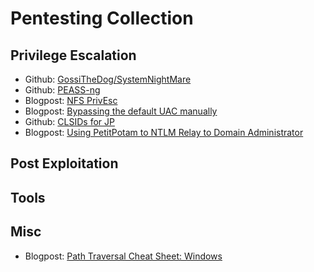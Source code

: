 # Pentesting Collection


## Privilege Escalation

- Github: [GossiTheDog/SystemNightMare](https://github.com/GossiTheDog/SystemNightmare)
- Github: [PEASS-ng](https://github.com/carlospolop/PEASS-ng)
- Blogpost: [NFS PrivEsc](https://www.errno.fr/nfs_privesc.html)
- Blogpost: [Bypassing the default UAC manually](https://ivanitlearning.wordpress.com/2019/07/07/bypassing-default-uac-settings-manually/)
- Github: [CLSIDs for JP](https://github.com/ohpe/juicy-potato/blob/master/CLSID/README.md)
- Blogpost: [Using PetitPotam to NTLM Relay to Domain Administrator](https://www.truesec.com/hub/blog/from-stranger-to-da-using-petitpotam-to-ntlm-relay-to-active-directory)

## Post Exploitation


## Tools


## Misc

- Blogpost: [Path Traversal Cheat Sheet: Windows](https://gracefulsecurity.com/path-traversal-cheat-sheet-windows/)
